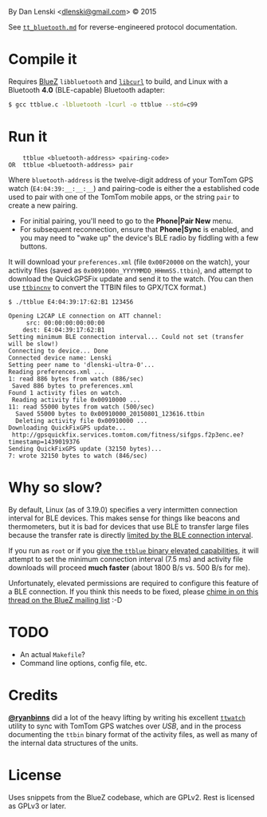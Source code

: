 By Dan Lenski &lt;<dlenski@gmail.com>&gt; &copy; 2015

See [`tt_bluetooth.md`](tt_bluetooth.md) for reverse-engineered protocol documentation.

# Compile it

Requires [BlueZ](http://www.bluez.org/) `libbluetooth` and
[`libcurl`](http://curl.haxx.se/libcurl/) to build, and Linux with a
Bluetooth **4.0** (BLE-capable) Bluetooth adapter:

```bash
$ gcc ttblue.c -lbluetooth -lcurl -o ttblue --std=c99
```

# Run it

```
    ttblue <bluetooth-address> <pairing-code>
OR  ttblue <bluetooth-address> pair
```

Where `bluetooth-address` is the twelve-digit address of your TomTom
GPS watch (`E4:04:39:__:__:__`) and pairing-code is either the a
established code used to pair with one of the TomTom mobile apps, or
the string `pair` to create a new pairing.

* For initial pairing, you'll need to go to the **Phone|Pair New** menu.
* For subsequent reconnection, ensure that **Phone|Sync** is enabled,
  and you may need to "wake up" the device's BLE radio by fiddling
  with a few buttons.

It will download your `preferences.xml` (file `0x00F20000` on the
watch), your activity files (saved as `0x0091000n_YYYYMMDD_HHmmSS.ttbin`), and attempt to download the
QuickGPSFix update and send it to the watch. (You can then use
[`ttbincnv`](https://github.com/ryanbinns/ttwatch/tree/master/ttbincnv) to convert
the TTBIN files to GPX/TCX format.)

```none
$ ./ttblue E4:04:39:17:62:B1 123456

Opening L2CAP LE connection on ATT channel:
	 src: 00:00:00:00:00:00
	dest: E4:04:39:17:62:B1
Setting minimum BLE connection interval... Could not set (transfer will be slow!)
Connecting to device... Done
Connected device name: Lenski
Setting peer name to 'dlenski-ultra-0'...
Reading preferences.xml ...
1: read 886 bytes from watch (886/sec)
 Saved 886 bytes to preferences.xml
Found 1 activity files on watch.
 Reading activity file 0x00910000 ...
11: read 55000 bytes from watch (500/sec)
  Saved 55000 bytes to 0x00910000_20150801_123616.ttbin
  Deleting activity file 0x00910000 ...
Downloading QuickFixGPS update...
 http://gpsquickfix.services.tomtom.com/fitness/sifgps.f2p3enc.ee?timestamp=1439019376
Sending QuickFixGPS update (32150 bytes)...
7: wrote 32150 bytes to watch (846/sec)
```

# Why so slow?

By default, Linux (as of 3.19.0) specifies a very intermitten connection interval for BLE devices. This makes sense for things like beacons and thermometers, but it is bad for devices that use BLE to transfer large files because the transfer rate is directly [limited by the BLE connection interval](https://www.safaribooksonline.com/library/view/getting-started-with/9781491900550/ch01.html#_data_throughput).
 
If you run as `root` or if you
[give the `ttblue` binary elevated capabilities](http://unix.stackexchange.com/a/182559/58453), it will attempt to set the minimum connection interval (7.5&nbsp;ms) and activity file downloads will proceed **much faster** (about 1800&nbsp;B/s
vs. 500&nbsp;B/s for me).

Unfortunately, elevated permissions are required to configure this feature of a BLE connection. If you think this needs to be fixed, please [chime in on this thread on the BlueZ mailing list](http://thread.gmane.org/gmane.linux.bluez.kernel/63778) :-D

# TODO

* An actual `Makefile`?
* Command line options, config file, etc.

# Credits

[**@ryanbinns**](http://github.com/ryanbinns) did a lot of the heavy
lifting by writing his excellent
[`ttwatch`](http://github.com/ryanbinns/ttwatch) utility to sync with
TomTom GPS watches over *USB*, and in the process documenting the
`ttbin` binary format of the activity files, as well as many of the
internal data structures of the units.

# License

Uses snippets from the BlueZ codebase, which are GPLv2. Rest is
licensed as GPLv3 or later.
